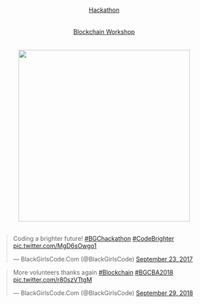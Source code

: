 <div>
  <p align="center">
    <a href="http://zskolnik.com/hackathon.mov">Hackathon</a><br/><br/><br/>
    <a href="http://zskolnik.com/blockchain.m4v">Blockchain Workshop</a><br/><br/><br/>
    <img hspace="50" height="400" src="https://www.dropbox.com/s/0pi5ccfm9tdz980/photo_100.png?raw=1"><br/><br/>
    <blockquote class="twitter-tweet tw-center-align" data-lang="en"><p lang="en" dir="ltr">Coding a brighter future! <a href="https://twitter.com/hashtag/BGChackathon?src=hash&amp;ref_src=twsrc%5Etfw">#BGChackathon</a> <a href="https://twitter.com/hashtag/CodeBrighter?src=hash&amp;ref_src=twsrc%5Etfw">#CodeBrighter</a> <a href="https://t.co/MgD6sOwgo1">pic.twitter.com/MgD6sOwgo1</a></p>&mdash; BlackGirlsCode.Com (@BlackGirlsCode) <a href="https://twitter.com/BlackGirlsCode/status/911416013501038593?ref_src=twsrc%5Etfw">September 23, 2017</a></blockquote> <script async src="https://platform.twitter.com/widgets.js" charset="utf-8"></script>
    <blockquote class="twitter-tweet tw-center-align" data-lang="en"><p lang="en" dir="ltr">More volunteers thanks again <a href="https://twitter.com/hashtag/Blockchain?src=hash&amp;ref_src=twsrc%5Etfw">#Blockchain</a> <a href="https://twitter.com/hashtag/BGCBA2018?src=hash&amp;ref_src=twsrc%5Etfw">#BGCBA2018</a> <a href="https://t.co/r80szVTtgM">pic.twitter.com/r80szVTtgM</a></p>&mdash; BlackGirlsCode.Com (@BlackGirlsCode) <a href="https://twitter.com/BlackGirlsCode/status/1046173378179149835?ref_src=twsrc%5Etfw">September 29, 2018</a></blockquote> <script async src="https://platform.twitter.com/widgets.js" charset="utf-8"></script>
  </p>
</div>
